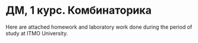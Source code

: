 # ДМ, 1 курс. Комбинаторика
Here are attached homework and laboratory work done during the period of study at ITMO University.

